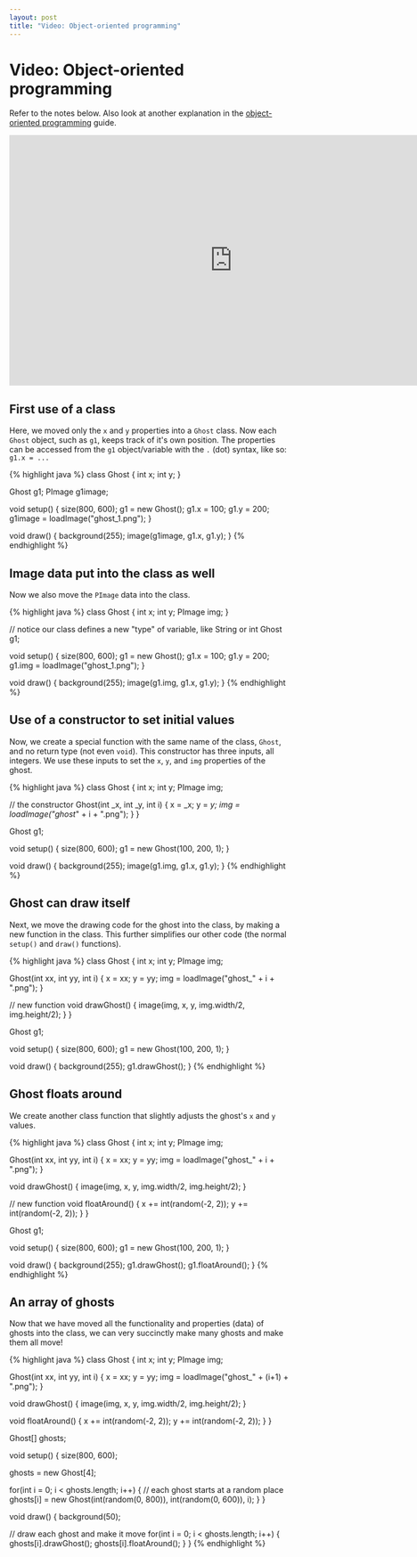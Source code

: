 ```yaml
---
layout: post
title: "Video: Object-oriented programming"
---
```


# Video: Object-oriented programming

Refer to the notes below. Also look at another explanation in the [object-oriented programming](/guides/2017-11-09-object-oriented-programming.html) guide.

<div style="text-align: center">
<iframe src="http://player.vimeo.com/video/61957336?title=0&amp;byline=0&amp;portrait=0&amp;color=ffffff" width="800" height="450" frameborder="0" webkitAllowFullScreen mozallowfullscreen allowFullScreen></iframe>
</div>

## First use of a class

Here, we moved only the `x` and `y` properties into a `Ghost`
class. Now each `Ghost` object, such as `g1`, keeps track of it's own
position. The properties can be accessed from the `g1` object/variable
with the `.` (dot) syntax, like so: `g1.x = ...`

{% highlight java %}
class Ghost
{
  int x;
  int y;
}

Ghost g1;
PImage g1image;

void setup()
{
  size(800, 600);
  g1 = new Ghost();
  g1.x = 100;
  g1.y = 200;
  g1image = loadImage("ghost_1.png");
}

void draw()
{
  background(255);
  image(g1image, g1.x, g1.y);
}
{% endhighlight %}

## Image data put into the class as well

Now we also move the `PImage` data into the class.

{% highlight java %}
class Ghost
{
  int x;
  int y;
  PImage img;
}

// notice our class defines a new "type" of variable, like String or int
Ghost g1;

void setup()
{
  size(800, 600);
  g1 = new Ghost();
  g1.x = 100;
  g1.y = 200;
  g1.img = loadImage("ghost_1.png");
}

void draw()
{
  background(255);
  image(g1.img, g1.x, g1.y);
}
{% endhighlight %}

## Use of a constructor to set initial values

Now, we create a special function with the same name of the class,
`Ghost`, and no return type (not even `void`). This constructor has
three inputs, all integers. We use these inputs to set the `x`, `y`,
and `img` properties of the ghost.

{% highlight java %}
class Ghost
{
  int x;
  int y;
  PImage img;

  // the constructor
  Ghost(int _x, int _y, int i)
  {
    x = _x;
    y = _y;
    img = loadImage("ghost_" + i + ".png");
  }
}

Ghost g1;

void setup()
{
  size(800, 600);
  g1 = new Ghost(100, 200, 1);
}

void draw()
{
  background(255);
  image(g1.img, g1.x, g1.y);
}
{% endhighlight %}

## Ghost can draw itself

Next, we move the drawing code for the ghost into the class, by making
a new function in the class. This further simplifies our other code
(the normal `setup()` and `draw()` functions).

{% highlight java %}
class Ghost
{
  int x;
  int y;
  PImage img;
  
  Ghost(int xx, int yy, int i)
  {
    x = xx;
    y = yy;
    img = loadImage("ghost_" + i + ".png");
  }

  // new function
  void drawGhost()
  {
    image(img, x, y, img.width/2, img.height/2);
  }
}

Ghost g1;

void setup()
{
  size(800, 600);
  g1 = new Ghost(100, 200, 1);
}

void draw()
{
  background(255);
  g1.drawGhost();
}
{% endhighlight %}


## Ghost floats around

We create another class function that slightly adjusts the ghost's `x`
and `y` values.

{% highlight java %}
class Ghost
{
  int x;
  int y;
  PImage img;
  
  Ghost(int xx, int yy, int i)
  {
    x = xx;
    y = yy;
    img = loadImage("ghost_" + i + ".png");
  }
  
  void drawGhost()
  {
    image(img, x, y, img.width/2, img.height/2);
  }

  // new function
  void floatAround()
  {
    x += int(random(-2, 2));
    y += int(random(-2, 2));
  }
}

Ghost g1;

void setup()
{
  size(800, 600);
  g1 = new Ghost(100, 200, 1);
}

void draw()
{
  background(255);
  g1.drawGhost();
  g1.floatAround();
}
{% endhighlight %}

## An array of ghosts

Now that we have moved all the functionality and properties (data) of
ghosts into the class, we can very succinctly make many ghosts and
make them all move!

{% highlight java %}
class Ghost
{
  int x;
  int y;
  PImage img;
  
  Ghost(int xx, int yy, int i)
  {
    x = xx;
    y = yy;
    img = loadImage("ghost_" + (i+1) + ".png");
  }
  
  void drawGhost()
  {
    image(img, x, y, img.width/2, img.height/2);
  }
  
  void floatAround()
  {
    x += int(random(-2, 2));
    y += int(random(-2, 2));
  }
}

Ghost[] ghosts;

void setup()
{
  size(800, 600);
  
  ghosts = new Ghost[4];
  
  for(int i = 0; i < ghosts.length; i++)
  {
    // each ghost starts at a random place
    ghosts[i] = new Ghost(int(random(0, 800)), int(random(0, 600)), i);
  }
}

void draw()
{
  background(50);
  
  // draw each ghost and make it move
  for(int i = 0; i < ghosts.length; i++)
  {
    ghosts[i].drawGhost();
    ghosts[i].floatAround();
  }
}
{% endhighlight %}
